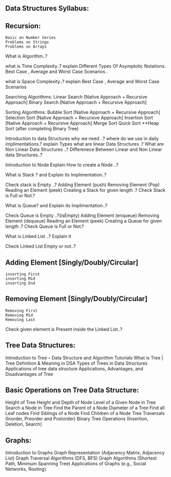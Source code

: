 Data Structures Syllabus:
-------------------------

Recursion:
--------------
	Basic on Number Series
	Problems on Strings
	Problems on Arrays

What is Algorithm..?

what is Time Complexity..? explain
	Different Types Of Asymptotic Notations.
	Best Case , Average and Worst Case Scenarios .

what is Space Complexity..? explain
	Best Case , Average and Worst Case Scenarios 

Searching Algorithms:
	Linear Search [Native Approach + Recursive Approach]
	Binary Search [Native Approach + Recursive Approach]


Sorting Algorithms:
	Bubble Sort [Native Approach + Recursive Approach]
	Selection Sort [Native Approach + Recursive Approach]
	Insertion Sort [Native Approach + Recursive Approach]
	Merge Sort
	Quick Sort
	**Heap Sort (after completing Binary Tree)

Introduction to data Structures
why we need ..? where do we use in daily implimentations.? explain Types
what are linear Data Structures .?
What are Non Linear Data Structures ..?
Differenece Between Linear and Non Linear data Structures..?

Introduction to Node
Explain How to create a Node ..?


What is Stack ? and Explain its Implimentation..?

Check stack is Empty ..?
Adding Element (push)
Removing Element (Pop)
Reading an Element (peek)
Creating a Stack for given length .?
Check Stack is Full or Not.?

What is Queue? and Explain its Implimentation..?

Check Queue is Empty ..?(isEmpty)
Adding Element (enqueue)
Removing Element (dequeue)
Reading an Element (peek)
Creating a Queue for given length .?
Check Queue is Full or Not.?



What is Linked List ..? Explain it 

Check Linked List Empty or not..?

Adding Element [Singly/Doubly/Circular]
-------------
	inserting First
	inserting Mid
	inserting End

Removing Element [Singly/Doubly/Circular]
--------------
	Removing First
	Removing Mid
	Removing Last

Check given element is Present inside the Linked List..?

Tree Data Structures:
----------------------------------
Introduction to Tree – Data Structure and Algorithm Tutorials
What is Tree | Tree Definition & Meaning in DSA
Types of Trees in Data Structures
Applications of tree data structure
Applications, Advantages, and Disadvantages of Tree


Basic Operations on Tree Data Structure:
---------------------------------------------

Height of Tree
Height and Depth of Node
Level of a Given Node in Tree
Search a Node in Tree
Find the Parent of a Node
Diameter of a Tree
Find all Leaf nodes
Find Siblings of a Node
Find Children of a Node
Tree Traversals (Inorder, Preorder and Postorder)
Binary Tree Operations (Insertion, Deletion, Search)


Graphs:
-----------------
Introduction to Graphs
Graph Representation (Adjacency Matrix, Adjacency List)
Graph Traversal Algorithms (DFS, BFS)
Graph Algorithms (Shortest Path, Minimum Spanning Tree)
Applications of Graphs (e.g., Social Networks, Routing)



	









	

